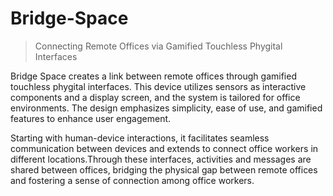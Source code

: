 # Bridge-Space
> Connecting Remote Offices via Gamified Touchless Phygital Interfaces

Bridge Space creates a link between remote offices through gamified touchless phygital interfaces. This device utilizes sensors as interactive components and a display screen, and the system is tailored for office environments. The design emphasizes simplicity, ease of use, and gamified features to enhance user engagement.

Starting with human-device interactions, it facilitates seamless communication between devices and extends to connect office workers in different locations.Through these interfaces, activities and messages are shared between offices, bridging the physical gap between remote offices and fostering a sense of connection among office workers.
